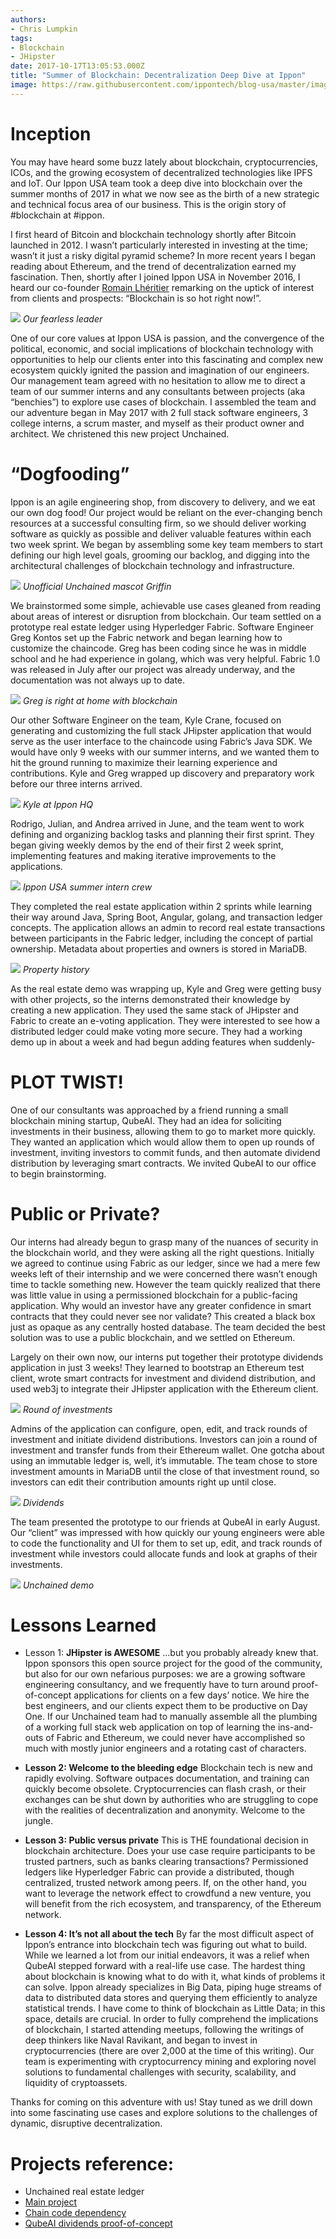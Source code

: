 ```yaml
---
authors:
- Chris Lumpkin
tags:
- Blockchain
- JHipster
date: 2017-10-17T13:05:53.000Z
title: "Summer of Blockchain: Decentralization Deep Dive at Ippon"
image: https://raw.githubusercontent.com/ippontech/blog-usa/master/images/2017/10/blockchain-decentralize.jpg
---
```


# Inception
You may have heard some buzz lately about blockchain, cryptocurrencies, ICOs, and the growing ecosystem of decentralized technologies like IPFS and IoT. Our Ippon USA team took a deep dive into blockchain over the summer months of 2017 in what we now see as the birth of a new strategic and technical focus area of our business. This is the origin story of #blockchain at #ippon.

I first heard of Bitcoin and blockchain technology shortly after Bitcoin launched in 2012. I wasn’t particularly interested in investing at the time; wasn’t it just a risky digital pyramid scheme? In more recent years I began reading about Ethereum, and the trend of decentralization earned my fascination. Then, shortly after I joined Ippon USA in November 2016, I heard our co-founder [Romain Lhéritier](https://www.linkedin.com/in/romainlheritier/) remarking on the uptick of interest from clients and prospects: “Blockchain is so hot right now!”.

![](https://raw.githubusercontent.com/ippontech/blog-usa/master/images/2017/10/romain-1.JPG)
*Our fearless leader*

One of our core values at Ippon USA is passion, and the convergence of the political, economic, and social implications of blockchain technology with opportunities to help our clients enter into this fascinating and complex new ecosystem quickly ignited the passion and imagination of our engineers. Our management team agreed with no hesitation to allow me to direct a team of our summer interns and any consultants between projects (aka “benchies”) to explore use cases of blockchain. I assembled the team and our adventure began in May 2017 with 2 full stack software engineers, 3 college interns, a scrum master, and myself as their product owner and architect. We christened this new project Unchained.

# “Dogfooding”
Ippon is an agile engineering shop, from discovery to delivery, and we eat our own dog food! Our project would be reliant on the ever-changing bench resources at a successful consulting firm, so we should deliver working software as quickly as possible and deliver valuable features within each two week sprint. We began by assembling some key team members to start defining our high level goals, grooming our backlog, and digging into the architectural challenges of blockchain technology and infrastructure.

![](https://raw.githubusercontent.com/ippontech/blog-usa/master/images/2017/10/griffin.jpg)
*Unofficial Unchained mascot Griffin*

We brainstormed some simple, achievable use cases gleaned from reading about areas of interest or disruption from blockchain. Our team settled on a prototype real estate ledger using Hyperledger Fabric. Software Engineer Greg Kontos set up the Fabric network and began learning how to customize the chaincode. Greg has been coding since he was in middle school and he had experience in golang, which was very helpful. Fabric 1.0 was released in July after our project was already underway, and the documentation was not always up to date.

![](https://raw.githubusercontent.com/ippontech/blog-usa/master/images/2017/10/greeeeg.jpg)
*Greg is right at home with blockchain*

Our other Software Engineer on the team, Kyle Crane, focused on generating and customizing the full stack JHipster application that would serve as the user interface to the chaincode using Fabric’s Java SDK. We would have only 9 weeks with our summer interns, and we wanted them to hit the ground running to maximize their learning experience and contributions. Kyle and Greg wrapped up discovery and preparatory work before our three interns arrived.

![](https://raw.githubusercontent.com/ippontech/blog-usa/master/images/2017/10/kyle.jpg)
*Kyle at Ippon HQ*

Rodrigo, Julian, and Andrea arrived in June, and the team went to work defining and organizing backlog tasks and planning their first sprint. They began giving weekly demos by the end of their first 2 week sprint, implementing features and making iterative improvements to the applications.

![](https://raw.githubusercontent.com/ippontech/blog-usa/master/images/2017/10/interns.jpg)
*Ippon USA summer intern crew*

They completed the real estate application within 2 sprints while learning their way around Java, Spring Boot, Angular, golang, and transaction ledger concepts. The application allows an admin to record real estate transactions between participants in the Fabric ledger, including the concept of partial ownership. Metadata about properties and owners is stored in MariaDB.

![](https://raw.githubusercontent.com/ippontech/blog-usa/master/images/2017/10/property-history.png)
*Property history*

As the real estate demo was wrapping up, Kyle and Greg were getting busy with other projects, so the interns demonstrated their knowledge by creating a new application. They used the same stack of JHipster and Fabric to create an e-voting application. They were interested to see how a distributed ledger could make voting more secure. They had a working demo up in about a week and had begun adding features when suddenly-

# PLOT TWIST!
One of our consultants was approached by a friend running a small blockchain mining startup, QubeAI. They had an idea for soliciting investments in their business, allowing them to go to market more quickly. They wanted an application which would allow them to open up rounds of investment, inviting investors to commit funds, and then automate dividend distribution by leveraging smart contracts. We invited QubeAI to our office to begin brainstorming.

# Public or Private?
Our interns had already begun to grasp many of the nuances of security in the blockchain world, and they were asking all the right questions. Initially we agreed to continue using Fabric as our ledger, since we had a mere few weeks left of their internship and we were concerned there wasn’t enough time to tackle something new. However the team quickly realized that there was little value in using a permissioned blockchain for a public-facing application. Why would an investor have any greater confidence in smart contracts that they could never see nor validate? This created a black box just as opaque as any centrally hosted database. The team decided the best solution was to use a public blockchain, and we settled on Ethereum.

Largely on their own now, our interns put together their prototype dividends application in just 3 weeks! They learned to bootstrap an Ethereum test client, wrote smart contracts for investment and dividend distribution, and used web3j to integrate their JHipster application with the Ethereum client.

![](https://raw.githubusercontent.com/ippontech/blog-usa/master/images/2017/10/round-of-investments.png)
*Round of investments*

Admins of the application can configure, open, edit, and track rounds of investment and initiate dividend distributions. Investors can join a round of investment and transfer funds from their Ethereum wallet. One gotcha about using an immutable ledger is, well, it’s immutable. The team chose to store investment amounts in MariaDB until the close of that investment round, so investors can edit their contribution amounts right up until close.

![](https://raw.githubusercontent.com/ippontech/blog-usa/master/images/2017/10/dividends.png)
*Dividends*

The team presented the prototype to our friends at QubeAI in early August. Our “client” was impressed with how quickly our young engineers were able to code the functionality and UI for them to set up, edit, and track rounds of investment while investors could allocate funds and look at graphs of their investments.

![](https://raw.githubusercontent.com/ippontech/blog-usa/master/images/2017/10/unchained-demo.jpg)
*Unchained demo*

# Lessons Learned

* Lesson 1: **JHipster is AWESOME**
...but you probably already knew that. Ippon sponsors this open source project for the good of the community, but also for our own nefarious purposes: we are a growing software engineering consultancy, and we frequently have to turn around proof-of-concept applications for clients on a few days’ notice. We hire the best engineers, and our clients expect them to be productive on Day One. If our Unchained team had to manually assemble all the plumbing of a working full stack web application on top of learning the ins-and-outs of Fabric and Ethereum, we could never have accomplished so much with mostly junior engineers and a rotating cast of characters.

* **Lesson 2: Welcome to the bleeding edge**
Blockchain tech is new and rapidly evolving. Software outpaces documentation, and training can quickly become obsolete. Cryptocurrencies can flash crash, or their exchanges can be shut down by authorities who are struggling to cope with the realities of decentralization and anonymity. Welcome to the jungle.

* **Lesson 3: Public versus private**
This is THE foundational decision in blockchain architecture. Does your use case require participants to be trusted partners, such as banks clearing transactions? Permissioned ledgers like Hyperledger Fabric can provide a distributed, though centralized, trusted network among peers. If, on the other hand, you want to leverage the network effect to crowdfund a new venture, you will benefit from the rich ecosystem, and transparency, of the Ethereum network.

* **Lesson 4: It’s not all about the tech**
By far the most difficult aspect of Ippon’s entrance into blockchain tech was figuring out what to build. While we learned a lot from our initial endeavors, it was a relief when QubeAI stepped forward with a real-life use case. The hardest thing about blockchain is knowing what to do with it, what kinds of problems it can solve. Ippon already specializes in Big Data, piping huge streams of data to distributed data stores and querying them efficiently to analyze statistical trends. I have come to think of blockchain as Little Data; in this space, details are crucial.
In order to fully comprehend the implications of blockchain, I started attending meetups, following the writings of deep thinkers like Naval Ravikant, and began to invest in cryptocurrencies (there are over 2,000 at the time of this writing). Our team is experimenting with cryptocurrency mining and exploring novel solutions to fundamental challenges with security, scalability, and liquidity of cryptoassets.

Thanks for coming on this adventure with us! Stay tuned as we drill down into some fascinating use cases and explore solutions to the challenges of dynamic, disruptive decentralization.

# Projects reference:

* Unchained real estate ledger
 * [Main project](https://github.com/misterzero/unchained)
 * [Chain code dependency](https://github.com/misterzero/chain-code)
* [QubeAI dividends proof-of-concept](https://github.com/misterzero/unchained-dividends)
